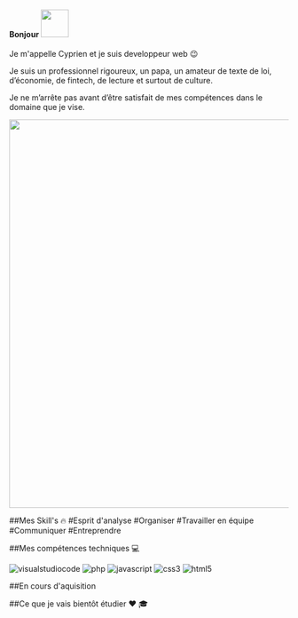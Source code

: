 #### Bonjour <img src="https://user-images.githubusercontent.com/94997340/163552023-879f6f4d-2445-452c-8172-eeaa3addc405.gif" width="50">


Je m'appelle Cyprien et je suis developpeur web :wink:

Je suis  un professionnel rigoureux, un papa, un amateur de texte de loi, d’économie, de fintech, de lecture et surtout de culture.

Je ne m’arrête pas avant d’être satisfait de mes compétences dans le domaine que je vise.

<img src="https://user-images.githubusercontent.com/94997340/163550114-1a6a716e-33db-4e32-8072-25bf1d100472.gif" width="700">

##Mes Skill's :fire:
#Esprit d'analyse
#Organiser
#Travailler en équipe
#Communiquer
#Entreprendre

##Mes compétences techniques :computer:

![visualstudiocode](https://user-images.githubusercontent.com/94997340/163552966-e0dac2d7-9ce2-442c-8539-ff2efc013350.svg)
![php](https://user-images.githubusercontent.com/94997340/163552967-9728b1ef-fd28-4089-b0ee-3ffaca2e3fb8.svg)
![javascript](https://user-images.githubusercontent.com/94997340/163552969-0f0b239a-2186-4353-85bf-bf101b9905be.svg)
![css3](https://user-images.githubusercontent.com/94997340/163552971-041015da-dea5-4ef4-8deb-3f4efa603ba6.svg)
![html5](https://user-images.githubusercontent.com/94997340/163552972-6193e156-af8f-46c3-a919-25de1830b8ee.svg)

##En cours d'aquisition 

##Ce que je vais bientôt étudier :heart: :mortar_board:
